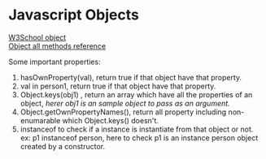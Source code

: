 # Javascript Objects  
[W3School object](https://www.w3schools.com/js/js_object_definition.asp)  
[Object all methods reference](https://www.w3schools.com/js/js_object_es5.asp)  

Some important properties:  
1. hasOwnProperty(val), return true if that object have that property.
2. val in person1, return true if that object have that property.
3. Object.keys(obj1) , return an array which have all the properties of an object, *herer obj1 is an sample object to pass as an argument.*  
4. Object.getOwnPropertyNames(), return all property including non-enumarable which Object.keys() doesn't.  
5. instanceof to check if a instance is instantiate from that object or not. ex: p1 instanceof person, here to check p1 is an instance person object created by a constructor.

